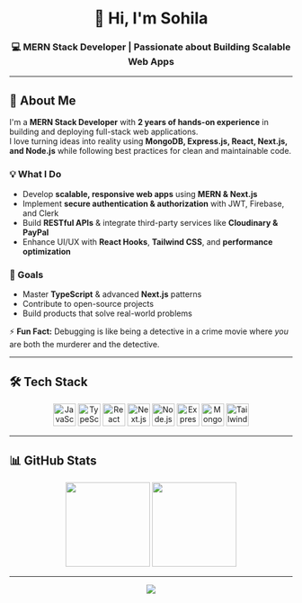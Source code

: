 <h1 align="center">👋 Hi, I'm Sohila</h1>
<h3 align="center">💻 MERN Stack Developer | Passionate about Building Scalable Web Apps</h3>

---

## 🚀 About Me  
I'm a **MERN Stack Developer** with **2 years of hands-on experience** in building and deploying full-stack web applications.  
I love turning ideas into reality using **MongoDB, Express.js, React, Next.js, and Node.js** while following best practices for clean and maintainable code.

### 💡 What I Do
- Develop **scalable, responsive web apps** using **MERN & Next.js**
- Implement **secure authentication & authorization** with JWT, Firebase, and Clerk
- Build **RESTful APIs** & integrate third-party services like **Cloudinary & PayPal**
- Enhance UI/UX with **React Hooks**, **Tailwind CSS**, and **performance optimization**

### 🎯 Goals
- Master **TypeScript** & advanced **Next.js** patterns
- Contribute to open-source projects
- Build products that solve real-world problems

⚡ **Fun Fact:** Debugging is like being a detective in a crime movie where *you* are both the murderer and the detective.  

---

## 🛠️ Tech Stack

<div align="center">
  <img src="https://cdn.jsdelivr.net/gh/devicons/devicon/icons/javascript/javascript-original.svg" height="40" alt="JavaScript" />
  <img src="https://cdn.jsdelivr.net/gh/devicons/devicon/icons/typescript/typescript-original.svg" height="40" alt="TypeScript" />
  <img src="https://cdn.jsdelivr.net/gh/devicons/devicon/icons/react/react-original.svg" height="40" alt="React" />
  <img src="https://cdn.jsdelivr.net/gh/devicons/devicon/icons/nextjs/nextjs-original.svg" height="40" alt="Next.js" />
  <img src="https://cdn.jsdelivr.net/gh/devicons/devicon/icons/nodejs/nodejs-original.svg" height="40" alt="Node.js" />
  <img src="https://cdn.jsdelivr.net/gh/devicons/devicon/icons/express/express-original.svg" height="40" alt="Express" />
  <img src="https://cdn.jsdelivr.net/gh/devicons/devicon/icons/mongodb/mongodb-original.svg" height="40" alt="MongoDB" />
  <img src="https://upload.wikimedia.org/wikipedia/commons/d/d5/Tailwind_CSS_Logo.svg" height="40" alt="Tailwind CSS" /> 
</div>

---

## 📊 GitHub Stats

<div align="center">
  <img src="https://github-readme-stats.vercel.app/api?username=sohila-nabil&show_icons=true&theme=dracula" height="150" />
  <img src="https://github-readme-stats.vercel.app/api/top-langs?username=sohila-nabil&layout=compact&theme=dracula" height="150" />
</div>

---

<div align="center">
  <img src="https://visitor-badge.laobi.icu/badge?page_id=sohila-nabil.sohila-nabil" />
</div>
